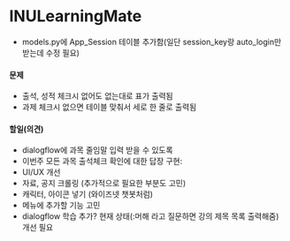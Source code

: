 # INULearningMate

* models.py에 App_Session 테이블 추가함(일단 session_key랑 auto_login만 받는데 수정 필요)

#### 문제

* 출석, 성적 체크시 없어도 없는대로 표가 출력됨
* 과제 체크시 없으면 테이블 맞춰서 세로 한 줄로 출력됨

#### 할일(의견)
* dialogflow에 과목 줄임말 입력 받을 수 있도록
* 이번주 모든 과목 출석체크 확인에 대한 답장 구현:
* UI/UX 개선
* 자료, 공지 크롤링 (추가적으로 필요한 부분도 고민)
* 캐릭터, 아이콘 넣기 (와이즈넷 챗봇처럼)
* 메뉴에 추가할 기능 고민
* dialogflow 학습 추가? 현재 상태(:머해 라고 질문하면 강의 제목 목록 출력해줌) 개선 필요
